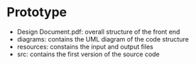 # Prototype
- Design Document.pdf: overall structure of the front end
- diagrams: contains the UML diagram of the code structure
- resources: constains the input and output files
- src: contains the first version of the source code
